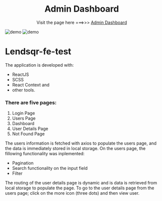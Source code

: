 
<h1 align="center">
  Admin Dashboard
</h1>
<p align="center">
  Visit the page here ===>>> <a href=" leahobot.github.io/lendsqr-fe-test" target="_blank">Admin Dashboard</a>


![demo](https://github.com/leahobot/lendsqr-fe-test/blob/main/src/assets/demo-2.JPG)
![demo](https://github.com/leahobot/lendsqr-fe-test/blob/main/src/assets/demo-1.JPG)


# Lendsqr-fe-test

The application is developed with:
 - ReactJS
 - SCSS
 - React Context and 
 - other tools. 


### There are five pages:
1. Login Page
2. Users Page
3. Dashboard
4. User Details Page
5. Not Found Page



The users information is fetched with axios to populate the users page, and the data is immediately stored in local storage. On the users page, the fillowing functionality was inplemented:


- Pagination
- Search functionality on the input field
- Filter


The routing of the user details page is dynamic and is data is retrieved from local storage to populate the page. To go to the user details page from the users page; click on the more icon (three dots) and then view user. 




